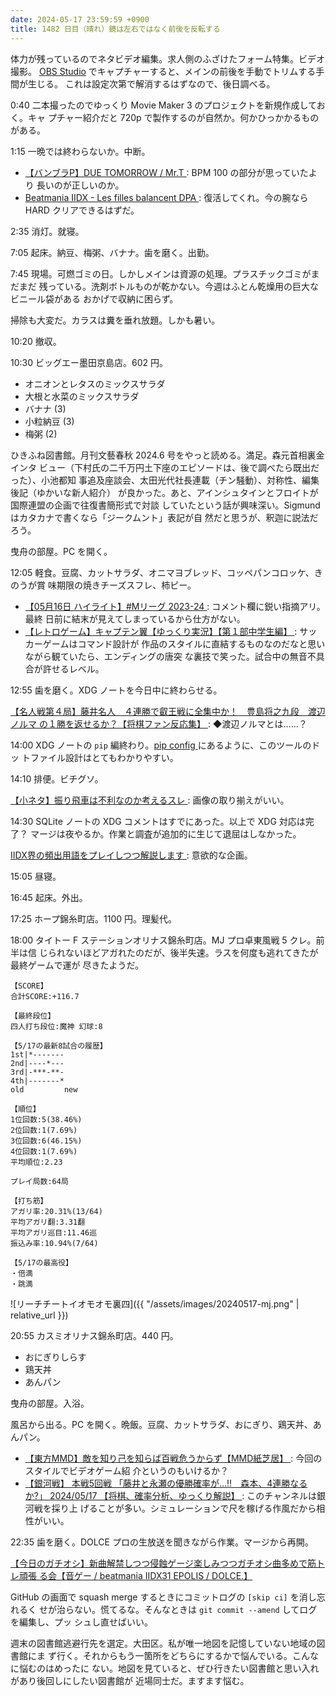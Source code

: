 ```yaml
---
date: 2024-05-17 23:59:59 +0900
title: 1482 日目（晴れ）鏡は左右ではなく前後を反転する
---
```


体力が残っているのでネタビデオ編集。求人側のふざけたフォーム特集。ビデオ撮影。
[OBS Studio] でキャプチャーすると、メインの前後を手動でトリムする手間が生じる。
これは設定次第で解消するはずなので、後日調べる。

0:40 二本撮ったのでゆっくり Movie Maker 3 のプロジェクトを新規作成しておく。キャ
プチャー紹介だと 720p で製作するのが自然か。何かひっかかるものがある。

1:15 一晩では終わらないか。中断。

* [【バンブラP】DUE TOMORROW / Mr.T
  ](https://www.youtube.com/watch?v=TBz5Gvlx5KA): BPM 100 の部分が思っていたより
  長いのが正しいのか。
* [Beatmania IIDX - Les filles balancent DPA
  ](https://www.youtube.com/watch?v=CMDh3BMmXEU): 復活してくれ。今の腕なら HARD
  クリアできるはずだ。

2:35 消灯。就寝。

7:05 起床。納豆、梅粥、バナナ。歯を磨く。出勤。

7:45 現場。可燃ゴミの日。しかしメインは資源の処理。プラスチックゴミがまだまだ
残っている。洗剤ボトルものが乾かない。今週はふとん乾燥用の巨大なビニール袋がある
おかげで収納に困らず。

掃除も大変だ。カラスは糞を垂れ放題。しかも暑い。

10:20 撤収。

10:30 ビッグエー墨田京島店。602 円。

* オニオンとレタスのミックスサラダ
* 大根と水菜のミックスサラダ
* バナナ (3)
* 小粒納豆 (3)
* 梅粥 (2)

ひきふね図書館。月刊文藝春秋 2024.6 号をやっと読める。満足。森元首相裏金インタ
ビュー（下村氏の二千万円土下座のエピソードは、後で調べたら既出だった）、小池都知
事追及座談会、太田光代社長連載（チン騒動）、対称性、編集後記（ゆかいな新人紹介）
が良かった。あと、アインシュタインとフロイトが国際連盟の企画で往復書簡形式で対談
していたという話が興味深い。Sigmund はカタカナで書くなら「ジークムント」表記が自
然だと思うが、釈迦に説法だろう。

曳舟の部屋。PC を開く。

12:05 軽食。豆腐、カットサラダ、オニマヨブレッド、コッペパンコロッケ、きのうが賞
味期限の焼きチーズスフレ、柿ピー。

* [【05月16日 ハイライト】#Mリーグ 2023-24
  ](https://www.youtube.com/watch?v=etZK2B3yUgQ): コメント欄に鋭い指摘アリ。最終
  日前に結末が見えてしまっているから仕方がない。
* [【レトロゲーム】キャプテン翼【ゆっくり実況】【第１部中学生編】
  ](https://www.youtube.com/watch?v=KrE2eMQfVoQ): サッカーゲームはコマンド設計が
  作品のスタイルに直結するものなのだなと思いながら観ていたら、エンディングの唐突
  な裏技で笑った。試合中の無音不具合が許せるレベル。

12:55 歯を磨く。XDG ノートを今日中に終わらせる。

[【名人戦第４局】藤井名人　４連勝で叡王戦に全集中か！　豊島将之九段　渡辺ノルマ
の１勝を返せるか？【将棋ファン反応集】
](https://www.youtube.com/watch?v=IWt1R4nJxD8): ◆渡辺ノルマとは……？

14:00 XDG ノートの `pip` 編終わり。[pip config
](https://pip.pypa.io/en/stable/cli/pip_config/) にあるように、このツールのドッ
トファイル設計はとてもわかりやすい。

14:10 排便。ビチグソ。

[【小ネタ】振り飛車は不利なのか考えるスレ
](https://www.youtube.com/watch?v=qFWJhFTuXMg): 画像の取り揃えがいい。

14:30 SQLite ノートの XDG コメントはすでにあった。以上で XDG 対応は完了？
マージは夜やるか。作業と調査が追加的に生じて退屈はしなかった。

[IIDX界の頻出用語をプレイしつつ解説します
](https://www.youtube.com/watch?v=A-IPRt8cZpA): 意欲的な企画。

15:05 昼寝。

16:45 起床。外出。

17:25 ホープ錦糸町店。1100 円。理髪代。

18:00 タイトー F ステーションオリナス錦糸町店。MJ プロ卓東風戦 5 クレ。前半は信
じられないほどアガれたのだが、後半失速。ラスを何度も逃れてきたが最終ゲームで運が
尽きたようだ。

```text
【SCORE】
合計SCORE:+116.7

【最終段位】
四人打ち段位:魔神 幻球:8

【5/17の最新8試合の履歴】
1st|*-------
2nd|----*---
3rd|-***-**-
4th|-------*
old         new

【順位】
1位回数:5(38.46%)
2位回数:1(7.69%)
3位回数:6(46.15%)
4位回数:1(7.69%)
平均順位:2.23

プレイ局数:64局

【打ち筋】
アガリ率:20.31%(13/64)
平均アガリ翻:3.31翻
平均アガリ巡目:11.46巡
振込み率:10.94%(7/64)

【5/17の最高役】
・倍満
・跳満
```

![リーチチートイオモオモ裏四]({{ "/assets/images/20240517-mj.png" | relative_url }})

20:55 カスミオリナス錦糸町店。440 円。

* おにぎりしらす
* 鶏天丼
* あんパン

曳舟の部屋。入浴。

風呂から出る。PC を開く。晩飯。豆腐、カットサラダ、おにぎり、鶏天丼、あんパン。

* [【東方MMD】敵を知り己を知らば百戦危うからず【MMD紙芝居】
  ](https://www.youtube.com/watch?v=zNzNtluTAEY): 今回のスタイルでビデオゲーム紹
  介というのもいけるか？
* [【銀河戦】 本戦5回戦 「藤井と永瀬の優勝確率が…!!　森本、4連勝なるか?」
  2024/05/17 【将棋、確率分析、ゆっくり解説】
  ](https://www.youtube.com/watch?v=-YcFvAD-M1U): このチャンネルは銀河戦を採り上
  げることが多い。シミュレーションで尺を稼げる作風だから相性がいい。

22:35 歯を磨く。DOLCE プロの生放送を聞きながら作業。マージから再開。

[【今日のガチオシ】新曲解禁しつつ侵蝕ゲージ楽しみつつガチオシ曲多めで筋トレ頑張
る会【音ゲー / beatmania IIDX31 EPOLIS / DOLCE.】
](https://www.youtube.com/watch?v=tCSGb0OI8Vo)

GitHub の画面で squash merge するときにコミットログの `[skip ci]` を消し忘れるく
せが治らない。慌てるな。そんなときは `git commit --amend` してログを編集し、プッ
シュし直せばいい。

週末の図書館逃避行先を選定。大田区。私が唯一地図を記憶していない地域の図書館にま
ず行く。それからもう一箇所をどちらにするかで悩んでいる。こんなに悩むのはめったに
ない。地図を見ていると、ぜひ行きたい図書館と思い入れがあり後回しにしたい図書館が
近場同士だ。ますます悩む。

[OBS Studio]: <https://obsproject.com/>
